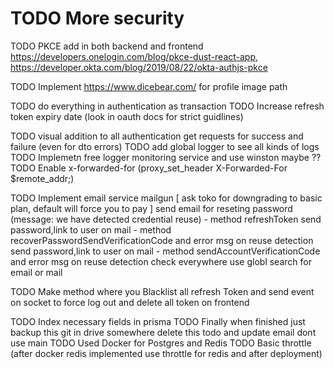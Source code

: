 

TODO More security
========================================================
TODO PKCE add in both backend and frontend
 https://developers.onelogin.com/blog/pkce-dust-react-app,
 https://developer.okta.com/blog/2019/08/22/okta-authjs-pkce


TODO Implement https://www.dicebear.com/ for profile image path


TODO do everything in authentication as transaction
TODO Increase refresh token expiry date (look in oauth docs for strict guidlines)

TODO visual addition to all authentication get requests for success and failure (even for dto errors)
TODO add global logger to see all kinds of logs
TODO Implemetn free logger monitoring service and use winston maybe ??
TODO Enable x-forwarded-for (proxy_set_header X-Forwarded-For $remote_addr;)

TODO Implement email service mailgun
  [ ask toko for downgrading to basic plan, default will force you to pay ]
  send email for reseting password (message: we have detected credential reuse) - method refreshToken
  send password,link to user on mail - method recoverPasswordSendVerificationCode and error msg on reuse detection
  send password,link to user on mail - method sendAccountVerificationCode and error msg on reuse detection
  check everywhere use globl search for email or mail

TODO Make method where you Blacklist all refresh Token and send event on socket to force log out and delete all token on frontend


TODO Index necessary fields in prisma
TODO Finally when finished just backup this git in drive somewhere delete this todo and update email dont use main
TODO Used Docker for Postgres and Redis
TODO Basic throttle (after docker redis implemented use throttle for redis and after deployment)